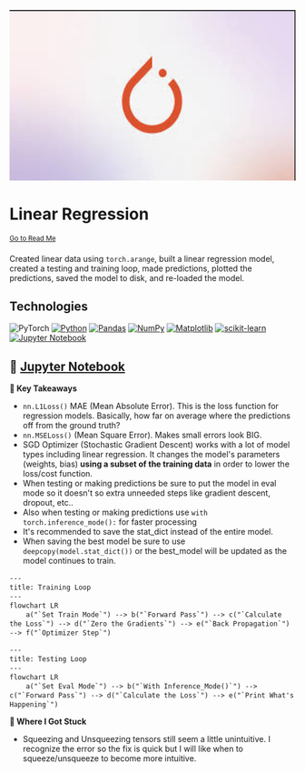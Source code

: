 <p align="center">
   <img src="https://github.com/AishaEvering/PyTorch_Exercises/blob/main/header_2.png" alt="Face Verfication" width="600" height="300">
</p>

# Linear Regression
<sup>[Go to Read Me](https://github.com/AishaEvering/PyTorch_Exercises/blob/main/README.md)</sup>

Created linear data using `torch.arange`, built a linear regression model, created a testing and training loop, made predictions, plotted the predictions, saved the model to disk, and re-loaded the model.

## Technologies
![PyTorch](https://img.shields.io/badge/PyTorch-%23EE4C2C.svg?style=for-the-badge&logo=PyTorch&logoColor=white)
[![Python](https://img.shields.io/badge/python-3670A0?style=for-the-badge&logo=python&logoColor=ffdd54)](https://www.python.org/)
[![Pandas](https://img.shields.io/badge/pandas-%23150458.svg?style=for-the-badge&logo=pandas&logoColor=white)](https://pandas.pydata.org/)
[![NumPy](https://img.shields.io/badge/numpy-%23013243.svg?style=for-the-badge&logo=numpy&logoColor=white)](https://numpy.org/)
[![Matplotlib](https://img.shields.io/badge/Matplotlib-%23ffffff.svg?style=for-the-badge&logo=Matplotlib&logoColor=black)](https://matplotlib.org/)
[![scikit-learn](https://img.shields.io/badge/scikit--learn-%23F7931E.svg?style=for-the-badge&logo=scikit-learn&logoColor=white)](https://scikit-learn.org/stable/)
[![Jupyter Notebook](https://img.shields.io/badge/jupyter-%23FA0F00.svg?style=for-the-badge&logo=jupyter&logoColor=white)](https://jupyter.org/)

## 📙 [Jupyter Notebook](https://github.com/AishaEvering/PyTorch_Exercises/blob/main/01_pytorch_workflow_exercises.ipynb)

**🔑 Key Takeaways**

   * `nn.L1Loss()` MAE (Mean Absolute Error).  This is the loss function for regression models. Basically, how far on average where the predictions off from the ground truth?
   * `nn.MSELoss()` (Mean Square Error). Makes small errors look BIG.
   * SGD Optimizer (Stochastic Gradient Descent) works with a lot of model types including linear regression.  It changes the model's parameters (weights, bias) **using a subset of the training data** in order to lower the loss/cost function.
   * When testing or making predictions be sure to put the model in eval mode so it doesn't so extra unneeded steps like gradient descent, dropout, etc..
   * Also when testing or making predictions use `with torch.inference_mode():` for faster processing
   * It's recommended to save the stat_dict instead of the entire model.
   * When saving the best model be sure to use `deepcopy(model.stat_dict())` or the best_model will be updated as the model continues to train.

```mermaid
---
title: Training Loop
---
flowchart LR
    a("`Set Train Mode`") --> b("`Forward Pass`") --> c("`Calculate the Loss`") --> d("`Zero the Gradients`") --> e("`Back Propagation`") --> f("`Optimizer Step`")

```
```mermaid
---
title: Testing Loop
---
flowchart LR
    a("`Set Eval Mode`") --> b("`With Inference_Mode()`") --> c("`Forward Pass`") --> d("`Calculate the Loss`") --> e("`Print What's Happening`")

```
**😤 Where I Got Stuck**
   * Squeezing and Unsqueezing tensors still seem a little unintuitive.  I recognize the error so the fix is quick but I will like when to squeeze/unsqueeze to become more intuitive.
